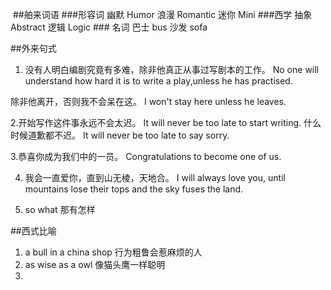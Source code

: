  ##舶来词语
 ###形容词
 幽默 Humor
 浪漫 Romantic
 迷你 Mini
 ###西学
 抽象 Abstract
 逻辑 Logic
 ### 名词
 巴士 bus
 沙发 sofa
 
 
 ##外来句式
 1. 没有人明白编剧究竟有多难，除非他真正从事过写剧本的工作。 
 No one will understand how hard it is to write a play,unless he has practised.
 
 除非他离开，否则我不会呆在这。
 I won't stay here unless he leaves.
 
 2.开始写作这件事永远不会太迟。
 It will never be too late to start writing.
 什么时候道歉都不迟。
 It will never be too late to say sorry.
 
 3.恭喜你成为我们中的一员。
 Congratulations to become one of us.
 
 4. 我会一直爱你，直到山无棱，天地合。
 I will always love you, until mountains lose their tops and the sky fuses the land.
 
 5. so what
 那有怎样
 
 
 ##西式比喻
 
 1. a bull in a china shop 行为粗鲁会惹麻烦的人
 2. as wise as a owl 像猫头鹰一样聪明
 3. 
